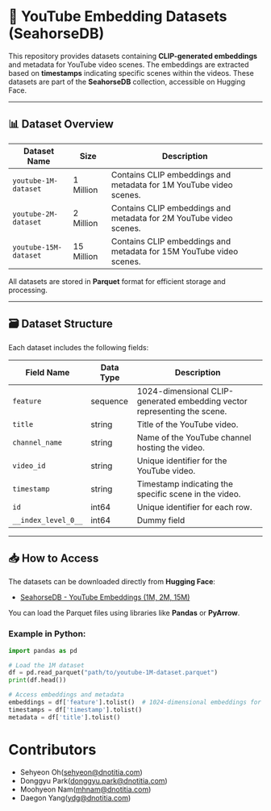 # 📂 YouTube Embedding Datasets (SeahorseDB)

This repository provides datasets containing **CLIP-generated embeddings** and metadata for YouTube video scenes. The embeddings are extracted based on **timestamps** indicating specific scenes within the videos. These datasets are part of the **SeahorseDB** collection, accessible on Hugging Face.

---

## 📊 Dataset Overview

| Dataset Name           | Size       | Description                                  |
|------------------------|------------|----------------------------------------------|
| `youtube-1M-dataset`   | 1 Million  | Contains CLIP embeddings and metadata for 1M YouTube video scenes. |
| `youtube-2M-dataset`   | 2 Million  | Contains CLIP embeddings and metadata for 2M YouTube video scenes. |
| `youtube-15M-dataset`  | 15 Million | Contains CLIP embeddings and metadata for 15M YouTube video scenes. |

All datasets are stored in **Parquet** format for efficient storage and processing.

---

## 🗃️ Dataset Structure

Each dataset includes the following fields:

| Field Name         | Data Type       | Description                                                                 |
|--------------------|-----------------|-----------------------------------------------------------------------------|
| `feature`          | sequence        | 1024-dimensional CLIP-generated embedding vector representing the scene.    |
| `title`            | string          | Title of the YouTube video.                                                 |
| `channel_name`     | string          | Name of the YouTube channel hosting the video.                              |
| `video_id`         | string          | Unique identifier for the YouTube video.                                    |
| `timestamp`        | string          | Timestamp indicating the specific scene in the video.                       |
| `id`               | int64           | Unique identifier for each row.                                             |
| `__index_level_0__`| int64           | Dummy field                                                                 |

---

## 📥 How to Access

The datasets can be downloaded directly from **Hugging Face**:

- [SeahorseDB - YouTube Embeddings (1M, 2M, 15M)](https://huggingface.co/datasets/dnotitia/SeahorseDB-dataset)

You can load the Parquet files using libraries like **Pandas** or **PyArrow**.

### Example in Python:

```python
import pandas as pd

# Load the 1M dataset
df = pd.read_parquet("path/to/youtube-1M-dataset.parquet")
print(df.head())

# Access embeddings and metadata
embeddings = df['feature'].tolist()  # 1024-dimensional embeddings for scenes
timestamps = df['timestamp'].tolist()
metadata = df['title'].tolist()
```


# **Contributors**
- Sehyeon Oh(sehyeon@dnotitia.com)
- Donggyu Park(donggyu.park@dnotitia.com)
- Moohyeon Nam(mhnam@dnotitia.com)
- Daegon Yang(ydg@dnotitia.com)
